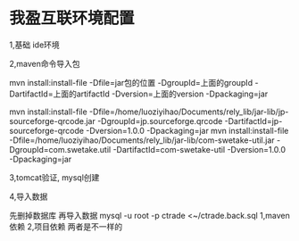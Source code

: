 # 我盈互联环境配置

1,基础 ide环境

2,maven命令导入包

mvn install:install-file -Dfile=jar包的位置 -DgroupId=上面的groupId -DartifactId=上面的artifactId -Dversion=上面的version -Dpackaging=jar

mvn install:install-file -Dfile=/home/luoziyihao/Documents/rely_lib/jar-lib/jp-sourceforge-qrcode.jar -DgroupId=jp.sourceforge.qrcode -DartifactId=jp-sourceforge-qrcode -Dversion=1.0.0 -Dpackaging=jar
mvn install:install-file -Dfile=/home/luoziyihao/Documents/rely_lib/jar-lib/com-swetake-util.jar -DgroupId=com.swetake.util -DartifactId=com-swetake-util -Dversion=1.0.0 -Dpackaging=jar

3,tomcat验证, mysql创建


4,导入数据

先删掉数据库
再导入数据
mysql -u root -p ctrade <~/ctrade.back.sql 
1,maven依赖
2,项目依赖
两者是不一样的
